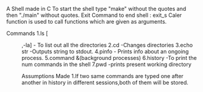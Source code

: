 A Shell made in C
To start the shell type "make" without the quotes and then "./main" without quotes.
Exit Command to end shell : exit_s
Caler function is used to call functions which are given as arguments.

Commands
1.ls [<dir>,-la] - To list out all the directories
2.cd -Changes directories
3.echo str -Outputs string to stdout.
4.pinfo <pid> - Prints info about an ongoing process.
5.command &(background processes)
6.history <num> -To print the num commands in the shell 
7.pwd -prints present working directory





Assumptions Made
1.If two same commands are typed one after another in history in different sessions,both of them will be stored.